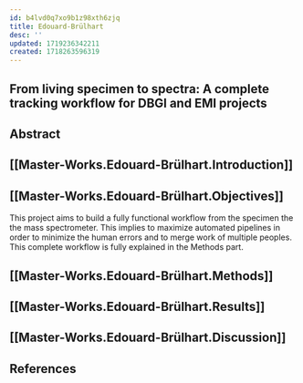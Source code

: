 ```yaml
---
id: b4lvd0q7xo9b1z98xth6zjq
title: Edouard-Brülhart
desc: ''
updated: 1719236342211
created: 1718263596319
---
```


## From living specimen to spectra:​ A complete tracking workflow for DBGI and EMI projects


## Abstract

## [[Master-Works.Edouard-Brülhart.Introduction]]

## [[Master-Works.Edouard-Brülhart.Objectives]]
This project aims to build a fully functional workflow from the specimen the the mass spectrometer. This implies to maximize automated pipelines in order to minimize the human errors and to merge work of multiple peoples. This complete workflow is fully explained in the Methods part. 

## [[Master-Works.Edouard-Brülhart.Methods]]

## [[Master-Works.Edouard-Brülhart.Results]]

## [[Master-Works.Edouard-Brülhart.Discussion]]

## References